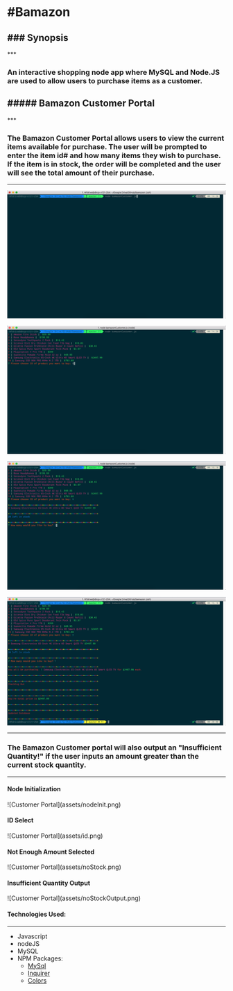 <h1>#Bamazon</h1>

<h2>### Synopsis</h2>
***

<h3>An interactive shopping node app where MySQL and Node.JS are used to allow users to purchase items as a customer.</h3>

<h2>##### Bamazon Customer Portal</h2>
***

<h3>The Bamazon Customer Portal allows users to view the current items available for purchase.  The user will be prompted to enter the item id# and how many items they wish to purchase.  If the item is in stock, the order will be completed and the user will see the total amount of their purchase.</h3>

***
![Customer Portal](assets/nodeInit.png)

![Customer Portal](assets/id.png)

![Customer Portal](assets/amount.png)

![Customer Portal](assets/output.png)

***
<h3>The Bamazon Customer portal will also output an "Insufficient Quantity!" if the user inputs an amount greater than the current stock quantity.</h3>

***
<h4>Node Initialization</h4>
![Customer Portal](assets/nodeInit.png)

<h4>ID Select</h4>
![Customer Portal](assets/id.png)

<h4>Not Enough Amount Selected</h4>
![Customer Portal](assets/noStock.png)

<h4>Insufficient Quantity Output</h4>
![Customer Portal](assets/noStockOutput.png)

#### Technologies Used:
***

* Javascript
* nodeJS
* MySQL
* NPM Packages:
	- [MySql](github.com/mysqljs/mysql)
	- [Inquirer](github.com/SBoudrias/Inquirer.js)
	- [Colors](github.com/Marak/colors.js)

